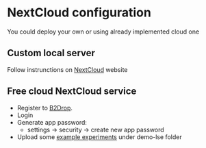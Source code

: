 # NextCloud configuration
You could deploy your own or using already implemented cloud one

## Custom local server
Follow instrunctions on [NextCloud](https://nextcloud.com/) website
  
## Free cloud NextCloud service 
- Register to [B2Drop](https://marketplace.eosc-portal.eu/services/b2drop).
- Login
- Generate app password:
  - settings -> security -> create new app password
- Upload some [example experiments](../lse-demo.zip) under demo-lse folder
